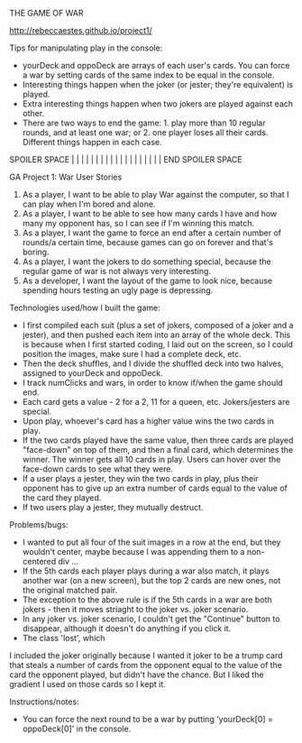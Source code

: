 THE GAME OF WAR

http://rebeccaestes.github.io/project1/

Tips for manipulating play in the console:
- yourDeck and oppoDeck are arrays of each user's cards. You can force a war by setting cards of the same index to be equal in the console.
- Interesting things happen when the joker (or jester; they're equivalent) is played.
- Extra interesting things happen when two jokers are played against each other.
- There are two ways to end the game: 1. play more than 10 regular rounds, and at least one war; or 2. one player loses all their cards. Different things happen in each case.

SPOILER SPACE
|
|
|
|
|
|
|
|
|
|
|
|
|
|
|
|
|
|
|
END SPOILER SPACE

GA Project 1: War User Stories

1. As a player, I want to be able to play War against the computer, so that I can play when I'm bored and alone.
2. As a player, I want to be able to see how many cards I have and how many my opponent has, so I can see if I'm winning this match.
3. As a player, I want the game to force an end after a certain number of rounds/a certain time, because games can go on forever and that's boring.
4. As a player, I want the jokers to do something special, because the regular game of war is not always very interesting.
5. As a developer, I want the layout of the game to look nice, because spending hours testing an ugly page is depressing.

Technologies used/how I built the game:
- I first compiled each suit (plus a set of jokers, composed of a joker and a jester), and then pushed each item into an array of the whole deck. This is because when I first started coding, I laid out on the screen, so I could position the images, make sure I had a complete deck, etc. 
- Then the deck shuffles, and I divide the shuffled deck into two halves, assigned to yourDeck and oppoDeck.
- I track numClicks and wars, in order to know if/when the game should end.
- Each card gets a value - 2 for a 2, 11 for a queen, etc. Jokers/jesters are special.
- Upon play, whoever's card has a higher value wins the two cards in play.
- If the two cards played have the same value, then three cards are played "face-down" on top of them, and then a final card, which determines the winner. The winner gets all 10 cards in play. Users can hover over the face-down cards to see what they were.
- If a user plays a jester, they win the two cards in play, plus their opponent has to give up an extra number of cards equal to the value of the card they played. 
- If two users play a jester, they mutually destruct.

Problems/bugs:
- I wanted to put all four of the suit images in a row at the end, but they wouldn't center, maybe because I was appending them to a non-centered div ...
- If the 5th cards each player plays during a war also match, it plays another war (on a new screen), but the top 2 cards are new ones, not the original matched pair. 
- The exception to the above rule is if the 5th cards in a war are both jokers - then it moves striaght to the joker vs. joker scenario. 
- In any joker vs. joker scenario, I couldn't get the "Continue" button to disappear, although it doesn't do anything if you click it.
- The class 'lost', which 

I included the joker originally because I wanted it joker to be a trump card that steals a number of cards from the opponent equal to the value of the card the opponent played, but didn't have the chance. But I liked the gradient I used on those cards so I kept it.

Instructions/notes:
- You can force the next round to be a war by putting 'yourDeck[0] = oppoDeck[0]' in the console.